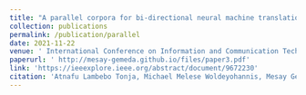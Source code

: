 ```yaml
---
title: "A parallel corpora for bi-directional neural machine translation for low resourced ethiopian languages"
collection: publications
permalink: /publication/parallel
date: 2021-11-22
venue: ' International Conference on Information and Communication Technology for Development for Africa (ICT4DA)'
paperurl: ' http://mesay-gemeda.github.io/files/paper3.pdf'
link: 'https://ieeexplore.ieee.org/abstract/document/9672230'
citation: 'Atnafu Lambebo Tonja, Michael Melese Woldeyohannis, Mesay Gemeda Yigezu. 2021. &quot;A parallel corpora for bi-directional neural machine translation for low resourced ethiopian languages.&quot; <i> International Conference on Information and Communication Technology for Development for Africa (ICT4DA)</i>'
---
```

